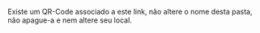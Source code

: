 Existe um QR-Code associado a este link, não altere o nome desta pasta, não apague-a e nem altere seu local.
